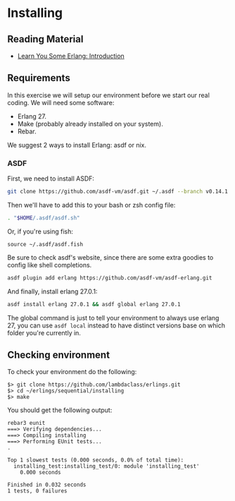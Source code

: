 # Installing

## Reading Material

- [Learn You Some Erlang: Introduction](http://learnyousomeerlang.com/introduction)

## Requirements

In this exercise we will setup our environment before we start our
real coding. We will need some software:

- Erlang 27.
- Make (probably already installed on your system).
- Rebar.

We suggest 2 ways to install Erlang: asdf or nix.

### ASDF

First, we need to install ASDF:
```sh
git clone https://github.com/asdf-vm/asdf.git ~/.asdf --branch v0.14.1
```
Then we'll have to add this to your bash or zsh config file:
```sh
. "$HOME/.asdf/asdf.sh"
```
Or, if you're using fish:
```fish
source ~/.asdf/asdf.fish
```

Be sure to check asdf's website, since there are some extra goodies to config
like shell completions.

```sh
asdf plugin add erlang https://github.com/asdf-vm/asdf-erlang.git
```

And finally, install erlang 27.0.1:
```sh
asdf install erlang 27.0.1 && asdf global erlang 27.0.1
```

The global command is just to tell your environment to always use erlang 27, you
can use `asdf local` instead to have distinct versions base on which folder you're currently in.



## Checking environment

To check your environment do the following:

~~~
$> git clone https://github.com/lambdaclass/erlings.git
$> cd ~/erlings/sequential/installing
$> make
~~~

You should get the following output:

~~~
rebar3 eunit
===> Verifying dependencies...
===> Compiling installing
===> Performing EUnit tests...
.

Top 1 slowest tests (0.000 seconds, 0.0% of total time):
  installing_test:installing_test/0: module 'installing_test'
    0.000 seconds

Finished in 0.032 seconds
1 tests, 0 failures
~~~
